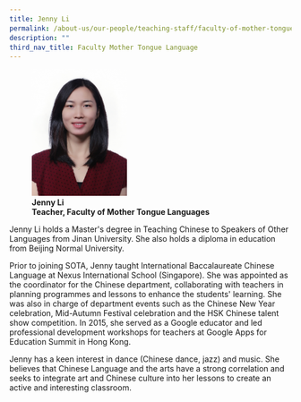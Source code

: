 ```yaml
---
title: Jenny Li
permalink: /about-us/our-people/teaching-staff/faculty-of-mother-tongue-languages/jenny-li/
description: ""
third_nav_title: Faculty Mother Tongue Language
---
```

<figure>
<img style="width:40%" src="/images/mtl_full_jenny-li_photo-02.jpg">
<figcaption> <strong>Jenny Li<br>
Teacher, Faculty of Mother Tongue Languages</strong>
</figcaption>
</figure>

Jenny Li holds a Master's degree in Teaching Chinese to Speakers of Other Languages from Jinan University. She also holds a diploma in education from Beijing Normal University.  
  
Prior to joining SOTA, Jenny taught International Baccalaureate Chinese Language at Nexus International School (Singapore). She was appointed as the coordinator for the Chinese department, collaborating with teachers in planning programmes and lessons to enhance the students' learning. She was also in charge of department events such as the Chinese New Year celebration, Mid-Autumn Festival celebration and the HSK Chinese talent show competition. In 2015, she served as a Google educator and led professional development workshops for teachers at Google Apps for Education Summit in Hong Kong.  
  
Jenny has a keen interest in dance (Chinese dance, jazz) and music. She believes that Chinese Language and the arts have a strong correlation and seeks to integrate art and Chinese culture into her lessons to create an active and interesting classroom.